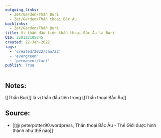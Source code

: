 ```yaml
---
outgoing_links:
  - Zet/Garden/Thần Buri
  - Zet/Garden/Thần thoại Bắc Âu
backlinks:
  - Zet/Garden/Thần Buri
title: Vị thần đầu tiên thần thoại Bắc Âu là Buri
UID: 220122105245
created: 22-Jan-2022
tags:
  - 'created/2022/Jan/22'
  - 'evergreen'
  - 'permanent/fact'
publish: True
---
```

## Notes:
[[Thần Buri]] là vị thần đầu tiên trong [[Thần thoại Bắc Âu]]

## Source:
- [[@ peterpotter90.wordpress, Thần thoại Bắc Âu - Thế Giới được hình thành như thế nào]]


